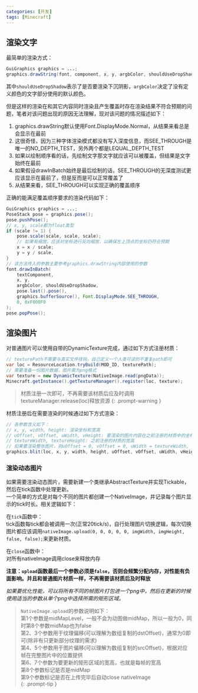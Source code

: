 ```yaml
---
categories: [开发]
tags: [Minecraft]
---
```


## 渲染文字

最简单的渲染方式：
```java
GuiGraphics graphics = ...;
graphics.drawString(font, component, x, y, argbColor, shouldUseDropShadow);
```
其中`shouldUseDropShadow`表示了是否要渲染下沉阴影，`argbColor`决定了没有定义颜色的文字部分使用的默认颜色。

但是这样的渲染在和其它内容同时渲染且产生覆盖时存在渲染结果不符合预期的问题，笔者对该问题出现的原因无法理解，现对该问题的情况描述如下： 
1. graphics.drawString默认使用Font.DisplayMode.Normal，从结果来看总是会显示在最前
2. 这很奇怪，因为三种字体渲染模式都没有写入深度信息，而SEE_THROUGH是唯一的NO_DEPTH_TEST，另外两个都是LEQUAL_DEPTH_TEST 
3. 如果以绘制顺序看的话，先绘制文字那文字就应该可以被覆盖，但结果是文字始终在最前 
4. 如果假设drawInBatch始终是最后绘制的话，SEE_THROUGH的无深度测试更应该显示在最前了，但是反而是可以正常覆盖了 
5. 从结果来看，SEE_THROUGH可以实现正确的覆盖顺序

正确的能满足覆盖顺序要求的渲染代码如下：
```java
GuiGraphics graphics = ...;
PoseStack pose = graphics.pose();
pose.pushPose();
// x, y, scale都为float类型
if (scale != 1) {
    pose.scale(scale, scale, scale);
    // 如果有缩放，应该对坐标进行反向缩放，以确保左上顶点的坐标仍符合预期
    x = x / scale;
    y = y / scale,
}
// 该方法传入的参数主要参考graphics.drawString内部使用的参数
font.drawInBatch(
    textComponent,
    x, y,
    argbColor, shouldUseDropShadow,
    pose.last().pose(),
    graphics.bufferSource(), Font.DisplayMode.SEE_THROUGH,
    0, 0xF000F0
);
pose.popPose();
```


## 渲染图片

对普通图片可以使用自带的DynamicTexture完成，通过如下方式注册材质：
```java
// texturePath不需要与真实文件挂钩，自己定义一个人类可读的不重复path即可
var loc = ResourceLocation.tryBuild(MOD_ID, texturePath);
// 需要准备一份图片数据，图片需为png格式
var texture = new DynamicTexture(NativeImage.read(pngData));
Minecraft.getInstance().getTextureManager().register(loc, texture);
```
> 材质注册一次即可，不再需要该材质后应及时调用textureManager.release(loc)释放资源
{: .prompt-warning }

材质注册后在需要渲染的时候通过如下方式渲染：
```java
// 各参数含义如下：
// x, y, width, height: 渲染坐标和宽高
// uOffset, vOffset, uWidth, vHeight: 要渲染的图片内容在之前注册的材质中的坐标和宽高
// textureWidth, textureHeight: 之前注册的材质的宽高
// 如果要渲染整张图片，则uOffset = 0, vOffset = 0, uWidth = textureWidth, vHeight = textureHeight
graphics.blit(loc, x, y, width, height, uOffset, vOffset, uWidth, vHeight, textureWidth, textureHeight);
```

### 渲染动态图片

如果需要渲染动态图片，需要新建一个类继承AbstractTexture并实现Tickable，然后在tick函数中处理更新。  
一个简单的方式是对每个不同的图片都创建一个NativeImage，并记录每个图片显示的tick时长。相关逻辑如下：

在`tick`函数中：  
tick函数每tick都会被调用一次(正常20tick/s)，自行处理图片切换逻辑，每次切换图片都应该调用`nativeImage.upload(0, 0, 0, 0, 0, imgWidth, imgHeight, false, false);`来更新材质。

在`close`函数中：  
对所有nativeImage调用close来释放内存

**注意：`upload`函数最后一个参数必须是`false`，否则会频繁分配内存，对性能有负面影响。并且和普通图片材质一样，不再需要该材质后及时释放**

*如果要优化性能，可以将所有不同的帧图片打包进一个png中，然后在更新的时候使用适当的参数从单个png中选择所需的矩形区域。*

> `NativeImage.upload`的参数说明如下：  
> 第1个参数是midMapLevel，一般不会为动图做midMap，所以一般为0，同时第8个参数midMap也为false  
> 第2、3个参数用于纹理偏移(可以理解为数组复制的dstOffset)，通常为0即可(除非有只更新部分纹理的需求)  
> 第4、5个参数用于图片偏移(可以理解为数组复制的srcOffset)，根据对应帧在完整图片中的位置提供  
> 第6、7个参数为要更新的矩形区域的宽高，也就是每帧的宽高  
> 第8个参数标记是否是midMap  
> 第9个参数标记是否在上传完毕后自动close nativeImage  
> {: .prompt-tip }
